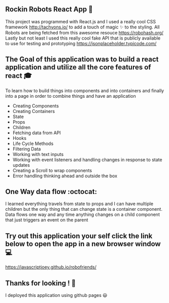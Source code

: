 ## Rockin Robots React App :iphone:
This project was programmed with React.js
and I used a really cool CSS framework http://tachyons.io/ to add a touch of magic :sparkles: to the styling.
 All Robots are being fetched from this awesome resouce https://robohash.org/  Lastly but not least I used this really cool fake API that is publicly available to
 use for testing and prototyping https://jsonplaceholder.typicode.com/

## The Goal of this application was to build a react application and utilize all the core features of react :mortar_board:
To learn how to build things into components and into containers and finally into a page in order to combine things and have an application 

- Creating Components
- Creating Containers
- State
- Props
- Children
- Fetching data from API 
- Hooks
- Life Cycle Methods 
- Filtering Data 
- Working with text inputs 
- Working with event listeners and handling changes in response to state updates
- Creating a Scroll to wrap components 
- Error handling thinking ahead and outside the box

## One Way data flow :octocat:
I learned everything travels from state to props and I can have multiple children but the only thing that can change state is a container component.
 Data flows one way and any time anything changes on a child component that just triggers an event on the parent

## Try out this application your self click the link below to open the app in a new browser window :computer: 

https://javascriptjoey.github.io/robofriends/

## Thanks for looking ! :eyes:
I deployed this application using github pages :smiley:
